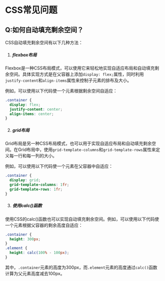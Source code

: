 # CSS常见问题

## Q:如何自动填充剩余空间？

CSS自动填充剩余空间有以下几种方法：

1. ##### flexbox布局

Flexbox是一种CSS布局模式，可以使用它来轻松地实现自适应布局和自动填充剩余空间。具体实现方式是在父容器上添加`display: flex;`属性，同时利用`justify-content`和`align-items`属性来控制子元素的排布及大小。

例如，可以使用以下代码使一个元素根据剩余空间自适应：

``` css
.container {
  display: flex;
  justify-content: center;
  align-items: center;
}
```

2. ##### grid布局

Grid布局是另一种CSS布局模式，也可以用于实现自适应布局和自动填充剩余空间。在Grid布局中，使用`grid-template-columns`和`grid-template-rows`属性来定义每一行和每一列的大小。

例如，可以使用以下代码使一个元素在父容器中自适应：

``` css
.container {
  display: grid;
  grid-template-columns: 1fr;
  grid-template-rows: 1fr;
}
```

3. ##### 使用calc()函数

使用CSS的calc()函数也可以实现自动填充剩余空间。例如，可以使用以下代码使一个元素根据父容器的剩余高度自适应：

``` css
.container {
  height: 300px;
}
.element {
  height: calc(100% - 100px);
}
```

其中，`.container`元素的高度为300px，而`.element`元素的高度通过`calc()`函数计算为父元素高度减去100px。

